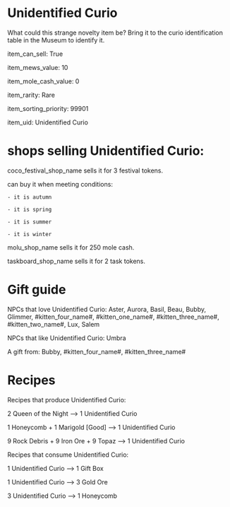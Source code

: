 # Unidentified Curio

What could this strange novelty item be? Bring it to the curio identification table in the Museum to identify it.

item_can_sell: True

item_mews_value: 10

item_mole_cash_value: 0

item_rarity: Rare

item_sorting_priority: 99901

item_uid: Unidentified Curio

# shops selling Unidentified Curio:

coco_festival_shop_name sells it for 3 festival tokens.

  can buy it when meeting conditions: 

    - it is autumn

    - it is spring

    - it is summer

    - it is winter

molu_shop_name sells it for 250 mole cash.

taskboard_shop_name sells it for 2 task tokens.

# Gift guide

NPCs that love Unidentified Curio: Aster, Aurora, Basil, Beau, Bubby, Glimmer, #kitten_four_name#, #kitten_one_name#, #kitten_three_name#, #kitten_two_name#, Lux, Salem

NPCs that like Unidentified Curio: Umbra

A gift from: Bubby, #kitten_four_name#, #kitten_three_name#

# Recipes

Recipes that produce Unidentified Curio:

2 Queen of the Night --> 1 Unidentified Curio

1 Honeycomb + 1 Marigold [Good] --> 1 Unidentified Curio

9 Rock Debris + 9 Iron Ore + 9 Topaz --> 1 Unidentified Curio

Recipes that consume Unidentified Curio:

1 Unidentified Curio --> 1 Gift Box

1 Unidentified Curio --> 3 Gold Ore

3 Unidentified Curio --> 1 Honeycomb